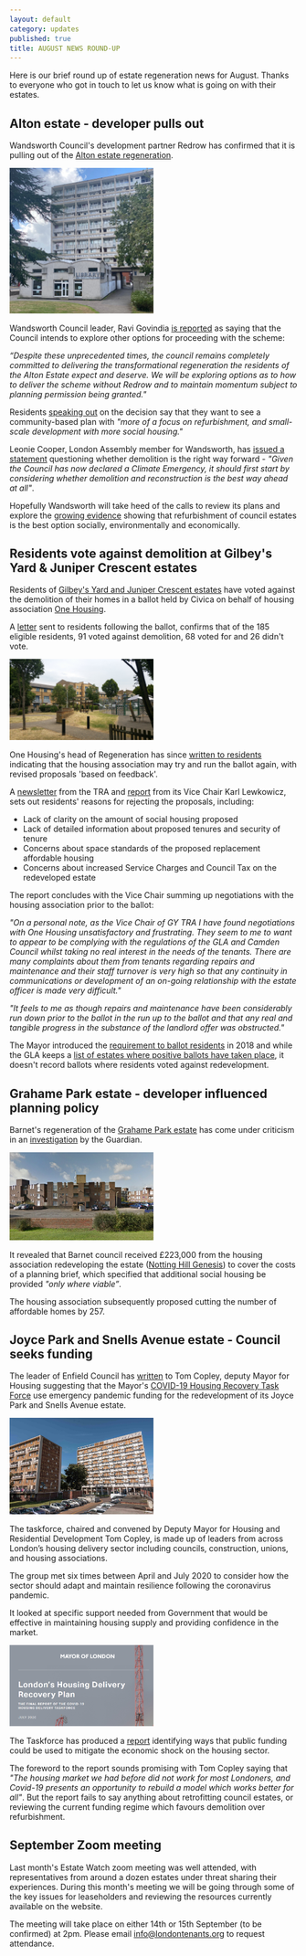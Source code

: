 ```yaml
---
layout: default
category: updates
published: true 
title: AUGUST NEWS ROUND-UP
---
```

Here is our brief round up of estate regeneration news for August. Thanks to everyone who got in touch to let us know what is going on with their estates.

## Alton estate - developer pulls out  
Wandsworth Council's development partner Redrow has confirmed that it is pulling out of the [Alton estate regeneration](https://estatewatch.london/estates/wandsworth/altonarea/).

<img src="/images/altonlibrary.jpg" class="img-fluid rounded img-thumbnail" width="50%">

Wandsworth Council leader, Ravi Govindia [is reported](https://www.insidehousing.co.uk/news/news/house-builder-backs-out-of-1000-home-regeneration-scheme-67431) as saying that the Council intends to explore other options for proceeding with the scheme:

_“Despite these unprecedented times, the council remains completely committed to delivering the transformational regeneration the residents of the Alton Estate expect and deserve. We will be exploring options as to how to deliver the scheme without Redrow and to maintain momentum subject to planning permission being granted."_

Residents [speaking out](https://www.mylondon.news/news/south-london-news/were-exhausted-people-waiting-15-18795297) on the decision say that they want to see a community-based plan with _"more of a focus on refurbishment, and small-scale development with more social housing."_ 

Leonie Cooper, London Assembly member for Wandsworth, has [issued a statement](https://www.london.gov.uk/press-releases/assembly/leonie-cooper/redrow-withdrawal-from-alton-estate-regeneration) questioning whether demolition is the right way forward - _"Given the Council has now declared a Climate Emergency, it should first start by considering whether demolition and reconstruction is the best way ahead at all"_.

Hopefully Wandsworth will take heed of the calls to review its plans and explore the [growing evidence](https://estatewatch.london/refurbishment/) showing that refurbishment of council estates is the best option socially, environmentally and economically.  

## Residents vote against demolition at Gilbey's Yard & Juniper Crescent estates
Residents of [Gilbey's Yard and Juniper Crescent estates](https://estatewatch.london/estates/camden/junipercrescent/) have voted against the demolition of their homes in a ballot held by Civica on behalf of housing association [One Housing](https://www.onehousing.co.uk/).

A [letter](/images/gilbeyresults.jpg) sent to residents following the ballot, confirms that of the 185 eligible residents, 91 voted against demolition, 68 voted for and 26 didn't vote.

<img src="/images/jp4.jpg" class="img-fluid rounded img-thumbnail" width="50%">

One Housing's head of Regeneration has since [written to residents](/images/gilbeyletter.jpg) indicating that the housing association may try and run the ballot again, with revised proposals 'based on feedback'.

A [newsletter](/images/gilbeynewsletter.pdf) from the TRA and [report](/images/gilbeyreport.pdf) from its Vice Chair Karl Lewkowicz, sets out residents' reasons for rejecting the proposals, including:

* Lack of clarity on the amount of social housing proposed
* Lack of detailed information about proposed tenures and security of tenure
* Concerns about space standards of the proposed replacement affordable housing
* Concerns about increased Service Charges and Council Tax on the redeveloped estate

The report concludes with the Vice Chair summing up negotiations with the housing association prior to the ballot: 

_"On a personal note, as the Vice Chair of GY TRA I have found negotiations with One Housing unsatisfactory and frustrating. They seem to me to want to appear to be complying with the regulations of the GLA and Camden Council whilst taking no real interest in the needs of the tenants. There are many complaints about them from tenants regarding repairs and maintenance and their staff turnover is very high so that any continuity in communications or development of an on-going relationship with the estate officer is made very difficult."_

_"It feels to me as though repairs and maintenance have been considerably run down prior to the ballot in the run up to the ballot and that any real and tangible progress in the substance of the landlord offer was obstructed."_

The Mayor introduced the [requirement to ballot residents](https://estatewatch.london/approved/ballotexemptions/) in 2018 and while the GLA keeps a [list of estates where positive ballots have taken place](https://www.london.gov.uk/what-we-do/housing-and-land/increasing-housing-supply/estate-regeneration-data), it doesn't record ballots where residents voted against redevelopment.

## Grahame Park estate - developer influenced planning policy
Barnet's regeneration of the [Grahame Park estate](https://estatewatch.london/estates/barnet/grahamepark/) has come under criticism in an [investigation](https://www.theguardian.com/politics/2020/aug/23/revealed-councils-accept-payments-from-developers-to-fund-planning-guidelines) by the Guardian.

<img src="/images/grahame.png" class="img-fluid rounded img-thumbnail" width="50%">

It revealed that Barnet council received £223,000 from the housing association redeveloping the estate ([Notting Hill Genesis](https://www.nhg.org.uk/)) to cover the costs of a planning brief, which specified that additional social housing be provided _"only where viable”_.

The housing association subsequently proposed cutting the number of affordable homes by 257.

## Joyce Park and Snells Avenue estate - Council seeks funding
The leader of Enfield Council has [written](https://joyceandsnells.co.uk/wp-content/uploads/sites/132/2020/07/Tom-Copley-220720.pdf) to Tom Copley, deputy Mayor for Housing suggesting that the Mayor's [COVID-19 Housing Recovery Task Force](https://www.london.gov.uk/what-we-do/housing-and-land/increasing-housing-supply/covid-19-housing-delivery-taskforce) use emergency pandemic funding for the redevelopment of its Joyce Park and Snells Avenue estate.

<img src="/images/jsnells.jpg" class="img-fluid rounded img-thumbnail" width="50%"> 

The taskforce, chaired and convened by Deputy Mayor for Housing and Residential Development Tom Copley, is made up of leaders from across London’s housing delivery sector including councils, construction, unions, and housing associations.

The group met six times between April and July 2020 to consider how the sector should adapt and maintain resilience following the coronavirus pandemic.

It looked at specific support needed from Government that would be effective in maintaining housing supply and providing confidence in the market.

<img src="/images/taskforce.png" class="img-fluid rounded img-thumbnail" width="50%">

The Taskforce has produced a [report](https://www.london.gov.uk/sites/default/files/2020-07-21_housing_delivery_taskforce_recovery_plan_rev1_1.pdf) identifying ways that public funding could be used to mitigate the economic shock on the housing sector.

The foreword to the report sounds promising with Tom Copley saying that _"The housing market we had before did not work for most Londoners, and Covid-19 presents an opportunity to rebuild a model which works better for all"_. But the report fails to say anything about retrofitting council estates, or reviewing the current funding regime which favours demolition over refurbishment.

## September Zoom meeting
Last month's Estate Watch zoom meeting was well attended, with representatives from around a dozen estates under threat sharing their experiences. During this month's meeting we will be going through some of the key issues for leaseholders and reviewing the resources currently available on the website.

The meeting will take place on either 14th or 15th September (to be confirmed) at 2pm. 
Please email info@londontenants.org to request attendance.


<meta name="twitter:card" content="summary" />
<meta name="twitter:site" content="@LondonTenants" />
<meta name="twitter:creator" content="@justspace7" />
<meta property="og:url" content="https://estatewatch.london/august-news-roundup/" />
<meta property="og:title" content="Estate Watch news roundup - August" />
<meta property="og:description" content="Camden Goods Yard estates vote against demolition in ballot and Alton estate regen sent back to drawing board as developer pulls out." />
<meta property="og:image" content="https://estatewatch.london/images/august.png" />
